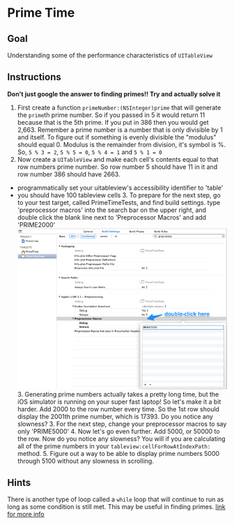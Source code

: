 # Prime Time

## Goal

Understanding some of the performance characteristics of `UITableView`

## Instructions

**Don't just google the answer to finding primes!! Try and actually solve it**

  1. First create a function `primeNumber:(NSInteger)prime` that will generate the `prime`th prime number. So if you passed in 5 it would return 11 because that is the 5th prime. If you put in 386 then you would get 2,663. Remember a prime number is a number that is only divisible by 1 and itself. To figure out if something is evenly divisible the "modulus" should equal 0. Modulus is the remainder from division, it's symbol is %. So, `5 % 3 = 2`, `5 % 5 = 0`, `5 % 4 = 1` and `5 % 1 = 0`
  2. Now create a `UITableView` and make each cell's contents equal to that row numbers prime number. So row number 5 should have 11 in it and row number 386 should have 2663.
- programmatically set your uitableview's accessibility identifier to 'table'
- you should have 100 tableview cells
  3. To prepare for the next step, go to your test target, called PrimeTimeTests, and find build settings. type 'preprocessor macros' into the search bar on the upper right, and double click the blank line next to 'Preprocessor Macros' and add 'PRIME2000'
![preprocessor_skitch](preprocessor_macro_ss.png)
  3. Generating prime numbers actually takes a pretty long time, but the iOS simulator is running on your super fast laptop! So let's make it a bit harder. Add 2000 to the row number every time. So the 1st row should display the 2001th prime number, which is 17393. Do you notice any slowness?
  3. For the next step, change your preprocessor macros to say only 'PRIME5000'
  4. Now let's go even further. Add 5000, or 50000 to the row. Now do you notice any slowness? You will if you are calculating all of the prime numbers in your `tableview:cellForRowAtIndexPath:` method.
  5. Figure out a way to be able to display prime numbers 5000 through 5100 without any slowness in scrolling.

## Hints

There is another type of loop called a `while` loop that will continue to run as long as some condition is still met. This may be useful in finding primes. [link for more info](https://mobileappmastery.com/objective-c-loops/)
